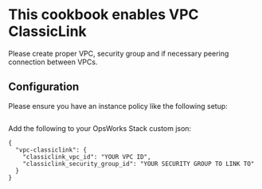 # This cookbook enables VPC ClassicLink

Please create proper VPC, security group and if necessary peering connection between VPCs.

## Configuration

Please ensure you have an instance policy like the following setup:

```

```

Add the following to your OpsWorks Stack custom json:

```
{
  "vpc-classiclink": {
    "classiclink_vpc_id": "YOUR VPC ID",
    "classiclink_security_group_id": "YOUR SECURITY GROUP TO LINK TO"
  }
}
```
